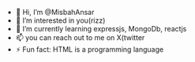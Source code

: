 - 👋 Hi, I’m @MisbahAnsar
- 👀 I’m interested in you(rizz)
- 🌱 I’m currently learning expressjs, MongoDb, reactjs 
- 📫 you can reach out to me on X(twitter
- ⚡ Fun fact: HTML is a programming language 

